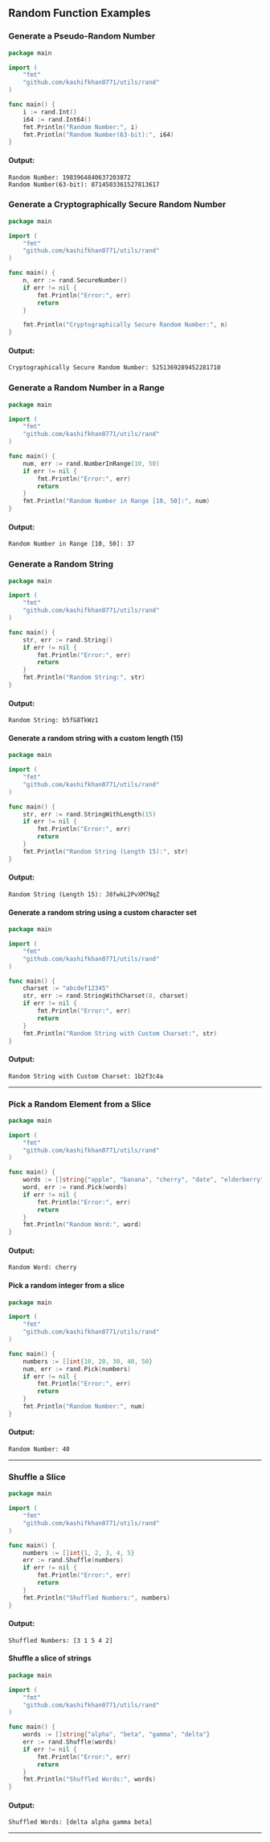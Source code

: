 ## Random Function Examples

### Generate a Pseudo-Random Number

```go
package main

import (
	"fmt"
	"github.com/kashifkhan0771/utils/rand"
)

func main() {
	i := rand.Int()
	i64 := rand.Int64()
	fmt.Println("Random Number:", i)
	fmt.Println("Random Number(63-bit):", i64)
}
```

#### Output:

```
Random Number: 1983964840637203872
Random Number(63-bit): 8714503361527813617
```

### Generate a Cryptographically Secure Random Number

```go
package main

import (
	"fmt"
	"github.com/kashifkhan0771/utils/rand"
)

func main() {
	n, err := rand.SecureNumber()
	if err != nil {
		fmt.Println("Error:", err)
		return
	}

	fmt.Println("Cryptographically Secure Random Number:", n)
}
```

#### Output:

```
Cryptographically Secure Random Number: 5251369289452281710
```

### Generate a Random Number in a Range

```go
package main

import (
	"fmt"
	"github.com/kashifkhan0771/utils/rand"
)

func main() {
	num, err := rand.NumberInRange(10, 50)
	if err != nil {
		fmt.Println("Error:", err)
		return
	}
	fmt.Println("Random Number in Range [10, 50]:", num)
}
```

#### Output:

```
Random Number in Range [10, 50]: 37
```

### Generate a Random String

```go
package main

import (
	"fmt"
	"github.com/kashifkhan0771/utils/rand"
)

func main() {
	str, err := rand.String()
	if err != nil {
		fmt.Println("Error:", err)
		return
	}
	fmt.Println("Random String:", str)
}
```

#### Output:

```
Random String: b5fG8TkWz1
```

#### Generate a random string with a custom length (15)

```go
package main

import (
	"fmt"
	"github.com/kashifkhan0771/utils/rand"
)

func main() {
	str, err := rand.StringWithLength(15)
	if err != nil {
		fmt.Println("Error:", err)
		return
	}
	fmt.Println("Random String (Length 15):", str)
}
```

#### Output:

```
Random String (Length 15): J8fwkL2PvXM7NqZ
```

#### Generate a random string using a custom character set

```go
package main

import (
	"fmt"
	"github.com/kashifkhan0771/utils/rand"
)

func main() {
	charset := "abcdef12345"
	str, err := rand.StringWithCharset(8, charset)
	if err != nil {
		fmt.Println("Error:", err)
		return
	}
	fmt.Println("Random String with Custom Charset:", str)
}
```

#### Output:

```
Random String with Custom Charset: 1b2f3c4a
```

---

### Pick a Random Element from a Slice

```go
package main

import (
	"fmt"
	"github.com/kashifkhan0771/utils/rand"
)

func main() {
	words := []string{"apple", "banana", "cherry", "date", "elderberry"}
	word, err := rand.Pick(words)
	if err != nil {
		fmt.Println("Error:", err)
		return
	}
	fmt.Println("Random Word:", word)
}
```

#### Output:

```
Random Word: cherry
```

#### Pick a random integer from a slice

```go
package main

import (
	"fmt"
	"github.com/kashifkhan0771/utils/rand"
)

func main() {
	numbers := []int{10, 20, 30, 40, 50}
	num, err := rand.Pick(numbers)
	if err != nil {
		fmt.Println("Error:", err)
		return
	}
	fmt.Println("Random Number:", num)
}
```

#### Output:

```
Random Number: 40
```

---

### Shuffle a Slice

```go
package main

import (
	"fmt"
	"github.com/kashifkhan0771/utils/rand"
)

func main() {
	numbers := []int{1, 2, 3, 4, 5}
	err := rand.Shuffle(numbers)
	if err != nil {
		fmt.Println("Error:", err)
		return
	}
	fmt.Println("Shuffled Numbers:", numbers)
}
```

#### Output:

```
Shuffled Numbers: [3 1 5 4 2]
```

#### Shuffle a slice of strings

```go
package main

import (
	"fmt"
	"github.com/kashifkhan0771/utils/rand"
)

func main() {
	words := []string{"alpha", "beta", "gamma", "delta"}
	err := rand.Shuffle(words)
	if err != nil {
		fmt.Println("Error:", err)
		return
	}
	fmt.Println("Shuffled Words:", words)
}
```

#### Output:

```
Shuffled Words: [delta alpha gamma beta]
```

---
